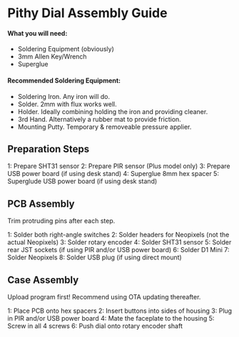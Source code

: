# Pithy Dial Assembly Guide

#### What you will need:
* Soldering Equipment (obviously)
* 3mm Allen Key/Wrench
* Superglue

#### Recommended Soldering Equipment:
* Soldering Iron. Any iron will do.
* Solder. 2mm with flux works well.
* Holder. Ideally combining holding the iron and providing cleaner.
* 3rd Hand. Alternatively a rubber mat to provide friction.
* Mounting Putty. Temporary & removeable pressure applier.

## Preparation Steps
1: Prepare SHT31 sensor
2: Prepare PIR sensor (Plus model only)
3: Prepare USB power board (if using desk stand)
4: Superglue 8mm hex spacer
5: Superglude USB power board (if using desk stand)

## PCB Assembly
Trim protruding pins after each step.

1: Solder both right-angle switches
2: Solder headers for Neopixels (not the actual Neopixels)
3: Solder rotary encoder
4: Solder SHT31 sensor
5: Solder rear JST sockets (if using PIR and/or USB power board)
6: Solder D1 Mini
7: Solder Neopixels
8: Solder USB plug (if using direct mount)

## Case Assembly
Upload program first! Recommend using OTA updating thereafter.

1: Place PCB onto hex spacers
2: Insert buttons into sides of housing
3: Plug in PIR and/or USB power board
4: Mate the faceplate to the housing
5: Screw in all 4 screws
6: Push dial onto rotary encoder shaft